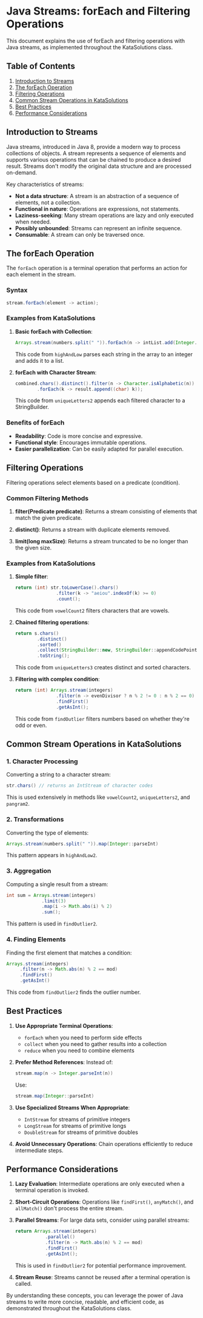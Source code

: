 # Java Streams: forEach and Filtering Operations

This document explains the use of forEach and filtering operations with Java streams, as implemented throughout the KataSolutions class.

## Table of Contents
1. [Introduction to Streams](#introduction-to-streams)
2. [The forEach Operation](#the-foreach-operation)
3. [Filtering Operations](#filtering-operations)
4. [Common Stream Operations in KataSolutions](#common-stream-operations-in-katasolutions)
5. [Best Practices](#best-practices)
6. [Performance Considerations](#performance-considerations)

## Introduction to Streams

Java streams, introduced in Java 8, provide a modern way to process collections of objects. A stream represents a sequence of elements and supports various operations that can be chained to produce a desired result. Streams don't modify the original data structure and are processed on-demand.

Key characteristics of streams:
- **Not a data structure**: A stream is an abstraction of a sequence of elements, not a collection.
- **Functional in nature**: Operations are expressions, not statements.
- **Laziness-seeking**: Many stream operations are lazy and only executed when needed.
- **Possibly unbounded**: Streams can represent an infinite sequence.
- **Consumable**: A stream can only be traversed once.

## The forEach Operation

The `forEach` operation is a terminal operation that performs an action for each element in the stream.

### Syntax
```java
stream.forEach(element -> action);
```

### Examples from KataSolutions

1. **Basic forEach with Collection**:
   ```java
   Arrays.stream(numbers.split(" ")).forEach(n -> intList.add(Integer.parseInt(n)));
   ```
   This code from `highAndLow` parses each string in the array to an integer and adds it to a list.

2. **forEach with Character Stream**:
   ```java
   combined.chars().distinct().filter(n -> Character.isAlphabetic(n))
           .forEach(k -> result.append((char) k));
   ```
   This code from `uniqueLetters2` appends each filtered character to a StringBuilder.

### Benefits of forEach
- **Readability**: Code is more concise and expressive.
- **Functional style**: Encourages immutable operations.
- **Easier parallelization**: Can be easily adapted for parallel execution.

## Filtering Operations

Filtering operations select elements based on a predicate (condition).

### Common Filtering Methods

1. **filter(Predicate<T> predicate)**:
   Returns a stream consisting of elements that match the given predicate.

2. **distinct()**:
   Returns a stream with duplicate elements removed.

3. **limit(long maxSize)**:
   Returns a stream truncated to be no longer than the given size.

### Examples from KataSolutions

1. **Simple filter**:
   ```java
   return (int) str.toLowerCase().chars()
                  .filter(k -> "aeiou".indexOf(k) >= 0)
                  .count();
   ```
   This code from `vowelCount2` filters characters that are vowels.

2. **Chained filtering operations**:
   ```java
   return s.chars()
           .distinct()
           .sorted()
           .collect(StringBuilder::new, StringBuilder::appendCodePoint, StringBuilder::append)
           .toString();
   ```
   This code from `uniqueLetters3` creates distinct and sorted characters.

3. **Filtering with complex condition**:
   ```java
   return (int) Arrays.stream(integers)
                  .filter(n -> evenDivisor ? n % 2 != 0 : n % 2 == 0)
                  .findFirst()
                  .getAsInt();
   ```
   This code from `findOutlier` filters numbers based on whether they're odd or even.

## Common Stream Operations in KataSolutions

### 1. Character Processing

Converting a string to a character stream:
```java
str.chars() // returns an IntStream of character codes
```

This is used extensively in methods like `vowelCount2`, `uniqueLetters2`, and `pangram2`.

### 2. Transformations

Converting the type of elements:
```java
Arrays.stream(numbers.split(" ")).map(Integer::parseInt)
```

This pattern appears in `highAndLow2`.

### 3. Aggregation

Computing a single result from a stream:
```java
int sum = Arrays.stream(integers)
             .limit(3)
             .map(i -> Math.abs(i) % 2)
             .sum();
```

This pattern is used in `findOutlier2`.

### 4. Finding Elements

Finding the first element that matches a condition:
```java
Arrays.stream(integers)
     .filter(n -> Math.abs(n) % 2 == mod)
     .findFirst()
     .getAsInt()
```

This code from `findOutlier2` finds the outlier number.

## Best Practices

1. **Use Appropriate Terminal Operations**:
   - `forEach` when you need to perform side effects
   - `collect` when you need to gather results into a collection
   - `reduce` when you need to combine elements

2. **Prefer Method References**:
   Instead of:
   ```java
   stream.map(n -> Integer.parseInt(n))
   ```
   
   Use:
   ```java
   stream.map(Integer::parseInt)
   ```

3. **Use Specialized Streams When Appropriate**:
   - `IntStream` for streams of primitive integers
   - `LongStream` for streams of primitive longs
   - `DoubleStream` for streams of primitive doubles

4. **Avoid Unnecessary Operations**:
   Chain operations efficiently to reduce intermediate steps.

## Performance Considerations

1. **Lazy Evaluation**:
   Intermediate operations are only executed when a terminal operation is invoked.

2. **Short-Circuit Operations**:
   Operations like `findFirst()`, `anyMatch()`, and `allMatch()` don't process the entire stream.

3. **Parallel Streams**:
   For large data sets, consider using parallel streams:
   ```java
   return Arrays.stream(integers)
              .parallel()
              .filter(n -> Math.abs(n) % 2 == mod)
              .findFirst()
              .getAsInt();
   ```
   This is used in `findOutlier2` for potential performance improvement.

4. **Stream Reuse**:
   Streams cannot be reused after a terminal operation is called.

By understanding these concepts, you can leverage the power of Java streams to write more concise, readable, and efficient code, as demonstrated throughout the KataSolutions class.
